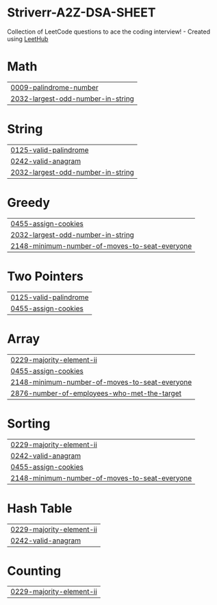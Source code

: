 # Striverr-A2Z-DSA-SHEET
Collection of LeetCode questions to ace the coding interview! - Created using [LeetHub](https://github.com/minjungsung/leethub)


# Math
|  |
| ------- |
| [0009-palindrome-number](https://github.com/amitksingh0880/Striverr-A2Z-DSA-SHEET/tree/master/0009-palindrome-number) |
| [2032-largest-odd-number-in-string](https://github.com/amitksingh0880/Striverr-A2Z-DSA-SHEET/tree/master/2032-largest-odd-number-in-string) |
# String
|  |
| ------- |
| [0125-valid-palindrome](https://github.com/amitksingh0880/Striverr-A2Z-DSA-SHEET/tree/master/0125-valid-palindrome) |
| [0242-valid-anagram](https://github.com/amitksingh0880/Striverr-A2Z-DSA-SHEET/tree/master/0242-valid-anagram) |
| [2032-largest-odd-number-in-string](https://github.com/amitksingh0880/Striverr-A2Z-DSA-SHEET/tree/master/2032-largest-odd-number-in-string) |
# Greedy
|  |
| ------- |
| [0455-assign-cookies](https://github.com/amitksingh0880/Striverr-A2Z-DSA-SHEET/tree/master/0455-assign-cookies) |
| [2032-largest-odd-number-in-string](https://github.com/amitksingh0880/Striverr-A2Z-DSA-SHEET/tree/master/2032-largest-odd-number-in-string) |
| [2148-minimum-number-of-moves-to-seat-everyone](https://github.com/amitksingh0880/Striverr-A2Z-DSA-SHEET/tree/master/2148-minimum-number-of-moves-to-seat-everyone) |
# Two Pointers
|  |
| ------- |
| [0125-valid-palindrome](https://github.com/amitksingh0880/Striverr-A2Z-DSA-SHEET/tree/master/0125-valid-palindrome) |
| [0455-assign-cookies](https://github.com/amitksingh0880/Striverr-A2Z-DSA-SHEET/tree/master/0455-assign-cookies) |
# Array
|  |
| ------- |
| [0229-majority-element-ii](https://github.com/amitksingh0880/Striverr-A2Z-DSA-SHEET/tree/master/0229-majority-element-ii) |
| [0455-assign-cookies](https://github.com/amitksingh0880/Striverr-A2Z-DSA-SHEET/tree/master/0455-assign-cookies) |
| [2148-minimum-number-of-moves-to-seat-everyone](https://github.com/amitksingh0880/Striverr-A2Z-DSA-SHEET/tree/master/2148-minimum-number-of-moves-to-seat-everyone) |
| [2876-number-of-employees-who-met-the-target](https://github.com/amitksingh0880/Striverr-A2Z-DSA-SHEET/tree/master/2876-number-of-employees-who-met-the-target) |
# Sorting
|  |
| ------- |
| [0229-majority-element-ii](https://github.com/amitksingh0880/Striverr-A2Z-DSA-SHEET/tree/master/0229-majority-element-ii) |
| [0242-valid-anagram](https://github.com/amitksingh0880/Striverr-A2Z-DSA-SHEET/tree/master/0242-valid-anagram) |
| [0455-assign-cookies](https://github.com/amitksingh0880/Striverr-A2Z-DSA-SHEET/tree/master/0455-assign-cookies) |
| [2148-minimum-number-of-moves-to-seat-everyone](https://github.com/amitksingh0880/Striverr-A2Z-DSA-SHEET/tree/master/2148-minimum-number-of-moves-to-seat-everyone) |
# Hash Table
|  |
| ------- |
| [0229-majority-element-ii](https://github.com/amitksingh0880/Striverr-A2Z-DSA-SHEET/tree/master/0229-majority-element-ii) |
| [0242-valid-anagram](https://github.com/amitksingh0880/Striverr-A2Z-DSA-SHEET/tree/master/0242-valid-anagram) |
# Counting
|  |
| ------- |
| [0229-majority-element-ii](https://github.com/amitksingh0880/Striverr-A2Z-DSA-SHEET/tree/master/0229-majority-element-ii) |
